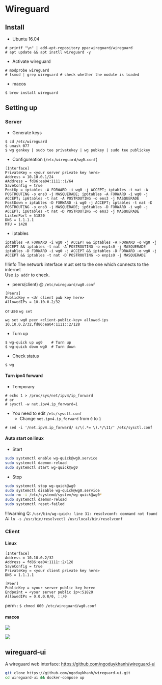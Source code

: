 # Wireguard

## Install

* Ubuntu 16.04
```
# printf "\n" | add-apt-repository ppa:wireguard/wireguard
# apt update && apt instll wireguard -y
```
* Activate wireguard
```
# modprobe wireguard
# lsmod | grep wireguard # check whether the module is loaded
```

* macos
```
$ brew install wireguard
```

## Setting up
### Server

* Generate keys
```
$ cd /etc/wireguard
$ umask 077
$ wg genkey | sudo tee privatekey | wg pubkey | sudo tee publickey
```

* Configureation (`/etc/wireguard/wg0.conf`)
```
[Interface]
PrivateKey = <your server private key here>
Address = 10.10.0.1/24
#Address = fd86:ea04:1111::1/64
SaveConfig = true
PostUp = iptables -A FORWARD -i wg0 -j ACCEPT; iptables -t nat -A POSTROUTING -o ens3 -j MASQUERADE; ip6tables -A FORWARD -i wg0 -j ACCEPT; ip6tables -t nat -A POSTROUTING -o ens3 -j MASQUERADE
PostDown = iptables -D FORWARD -i wg0 -j ACCEPT; iptables -t nat -D POSTROUTING -o ens3 -j MASQUERADE; ip6tables -D FORWARD -i wg0 -j ACCEPT; ip6tables -t nat -D POSTROUTING -o ens3 -j MASQUERADE
ListenPort = 51820
DNS = 1.1.1.1
MTU = 1420
```

- iptables
```
iptables -A FORWARD -i wg0 -j ACCEPT && iptables -A FORWARD -o wg0 -j ACCEPT && iptables -t nat -A POSTROUTING -o enp1s0 -j MASQUERADE
iptables -D FORWARD -i wg0 -j ACCEPT && iptables -D FORWARD -o wg0 -j ACCEPT && iptables -t nat -D POSTROUTING -o enp1s0 -j MASQUERADE
```

!!!info
	The network interface must set to the one which connects to the internet<br>
	Use `ip addr` to check.

* peers(client) @ `/etc/wireguard/wg0.conf`
```
[Peers]
PublicKey = <Ur client pub key here>
AllowedIPs = 10.10.0.2/32
```

or use `wg set`
```
wg set wg0 peer <client-public-key> allowed-ips 10.10.0.2/32,fd86:ea04:1111::2/128
```

* Turn up
```
$ wg-quick up wg0    # Turn up
$ wg-quick down wg0  # Turn down
```

* Check status
```
$ wg
```

#### Turn ipv4 forward

- Temporary
```
# echo 1 > /proc/sys/net/ipv4/ip_forward
# or
# sysctl -w net.ipv4.ip_forward=1
```

- You need to edit `/etc/sysctl.conf`
	- Change `net.ipv4.ip_forward` from `0` to `1`
```
# sed -i '/net.ipv4.ip_forward/ s/\(.*= \).*/\11/' /etc/sysctl.conf
```

#### Auto start on linux

- Start

```bash
sudo systemctl enable wg-quick@wg0.service
sudo systemctl daemon-reload
sudo systemctl start wg-quick@wg0
```

- Stop

```bash
sudo systemctl stop wg-quick@wg0
sudo systemctl disable wg-quick@wg0.service
sudo rm -i /etc/systemd/system/wg-quick@wg0*
sudo systemctl daemon-reload
sudo systemctl reset-failed
```

!!!warning
	Q: `/usr/bin/wg-quick: line 31: resolvconf: command not found`
	A: `ln -s /usr/bin/resolvectl /usr/local/bin/resolvconf`

### Client

#### Linux
```
[Interface]
Address = 10.10.0.2/32
Address = fd86:ea04:1111::2/128
SaveConfig = true
PrivateKey = <your client private key here>
DNS = 1.1.1.1

[Peer]
PublicKey = <your server public key here>
Endpoint = <your server public ip>:51820
AllowedIPs = 0.0.0.0/0, ::/0
```

perm : `$ chmod 600 /etc/wireguard/wg0.conf`

#### macos

![](https://i.imgur.com/aUnpsKs.png)

![](https://i.imgur.com/lgIGhUz.png)

## wireguard-ui

A wireguard web interface: https://github.com/ngoduykhanh/wireguard-ui

```bash
git clone https://github.com/ngoduykhanh/wireguard-ui.git
cd wireguard-ui && docker-compose up
```
